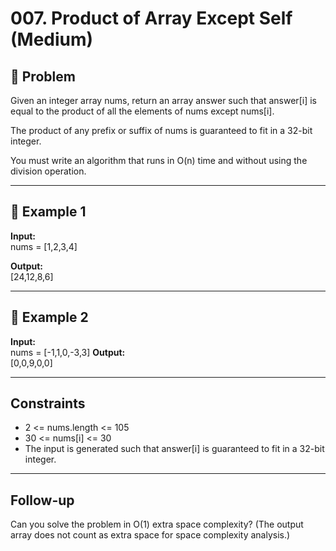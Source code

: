 # 007. Product of Array Except Self (Medium)

## 📌 Problem

Given an integer array nums, return an array answer such that answer[i] is equal to the product of all the elements of nums except nums[i].

The product of any prefix or suffix of nums is guaranteed to fit in a 32-bit integer.

You must write an algorithm that runs in O(n) time and without using the division operation.

---

## 🔹 Example 1
**Input:**  
nums = [1,2,3,4]

**Output:**  
 [24,12,8,6]

---

## 🔹 Example 2
**Input:**  
nums = [-1,1,0,-3,3]
**Output:**  
[0,0,9,0,0]

---

## Constraints
- 2 <= nums.length <= 105
- 30 <= nums[i] <= 30
- The input is generated such that answer[i] is guaranteed to fit in a 32-bit integer.
 
---

## Follow-up
Can you solve the problem in O(1) extra space complexity? (The output array does not count as extra space for space complexity analysis.)
